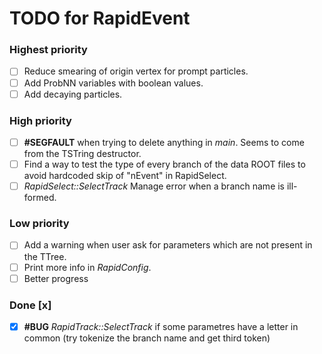 # TODO for RapidEvent

### Highest priority

- [ ] Reduce smearing of origin vertex for prompt particles.
- [ ] Add ProbNN variables with boolean values.
- [ ] Add decaying particles.

### High priority

- [ ] **#SEGFAULT** when trying to delete anything in _main_. Seems to come
from the TSTring destructor.
- [ ] Find a way to test the type of every branch of the data ROOT files to
avoid hardcoded skip of "nEvent" in RapidSelect.
- [ ] _RapidSelect::SelectTrack_ Manage error when a branch name is ill-formed.

### Low priority

- [ ] Add a warning when user ask for parameters which are not present in
the TTree.
- [ ] Print more info in _RapidConfig_.
- [ ] Better progress

### Done [x]

- [x] **#BUG** _RapidTrack::SelectTrack_ if some parametres have a letter in
common (try tokenize the branch name and get third token)
